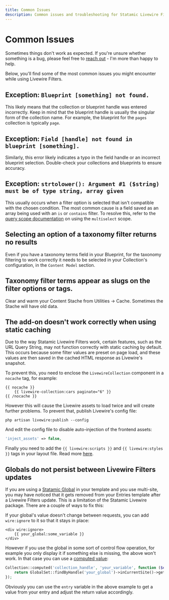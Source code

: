 ```yaml
---
title: Common Issues
description: Common issues and troubleshooting for Statamic Livewire Filters.
---
```


# Common Issues

Sometimes things don't work as expected. If you're unsure whether something is a bug, please feel free to [reach out](./support-pricing.md) - I'm more than happy to help.

Below, you'll find some of the most common issues you might encounter while using Livewire Filters.

## Exception: `Blueprint [something] not found.`

This likely means that the collection or blueprint handle was entered incorrectly. Keep in mind that the blueprint handle is usually the singular form of the collection name. For example, the blueprint for the `pages` collection is typically `page`.

## Exception: `Field [handle] not found in blueprint [something].`

Similarly, this error likely indicates a typo in the field handle or an incorrect blueprint selection. Double-check your collections and blueprints to ensure accuracy.

## Exception: `strtolower(): Argument #1 ($string) must be of type string, array given`

This usually occurs when a filter option is selected that isn't compatible with the chosen condition. The most common cause is a field saved as an array being used with an `is` or `contains` filter. To resolve this, refer to the [query scope documentation](./advanced/query-scopes.md) on using the `multiselect` scope.

## Selecting an option of a taxonomy filter returns no results

Even if you have a taxonomy terms field in your Blueprint, for the taxonomy filtering to work correctly it needs to be selected in your Collection's configuration, in the `Content Model` section.

## Taxonomy filter terms appear as slugs on the filter options or tags.

Clear and warm your Content Stache from Utilities -> Cache. Sometimes the Stache will have old data.

## The add-on doesn't work correctly when using static caching

Due to the way Statamic Livewire Filters work, certain features, such as the URL Query String, may not function correctly with static caching by default. This occurs because some filter values are preset on page load, and these values are then saved in the cached HTML response as Livewire's snapshot.

To prevent this, you need to enclose the `LivewireCollection` component in a `nocache` tag, for example:

```antlers
{{ nocache }}
    {{ livewire-collection:cars paginate="6" }}
{{ /nocache }}
```

However this will cause the Livewire assets to load twice and will create further problems. To prevent that, publish Livewire's config file:

```shell
php artisan livewire:publish --config
```

And edit the config file to disable auto-injection of the frontend assets:

```php
'inject_assets' => false,
```

Finally you need to add the <code v-pre>{{ livewire:scripts }}</code> and <code v-pre>{{ livewire:styles }}</code> tags in your layout file. Read more [here](https://github.com/jonassiewertsen/statamic-livewire?tab=readme-ov-file#livewire-scripts-and-styles).

## Globals do not persist between Livewire Filters updates

If you are using a [Statamic Global](https://statamic.dev/globals) in your template and you use multi-site, you may have noticed that it gets removed from your Entries template after a Livewire Filters update. This is a limitation of the Statamic Livewire package. There are a couple of ways to fix this:

If your global's value doesn't change between requests, you can add `wire:ignore` to it so that it stays in place:

```antlers
<div wire:ignore>
    {{ your_global:some_variable }}
</div>
```

However if you use the global in some sort of control flow operation, for example you only display it if something else is missing, the above won't work. In that case you can use a [computed value](https://statamic.dev/computed-values):

```php
Collection::computed('collection_handle', 'your_variable', function ($entry, $value) {
    return GlobalSet::findByHandle('your_global')->inCurrentSite()->get('your_variable');
});
```

Obviously you can use the `entry` variable in the above example to get a value from your entry and adjust the return value accordingly. 